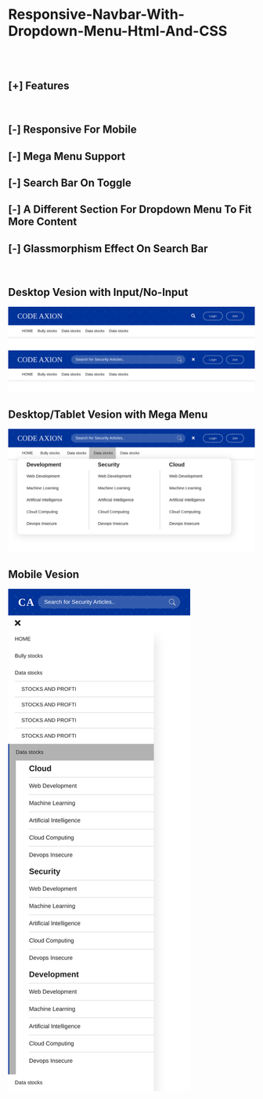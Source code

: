 <h1>Responsive-Navbar-With-Dropdown-Menu-Html-And-CSS</h1>
<br></br>
<h2>[+] Features</h2><br>
<h2>[-] Responsive For Mobile</h2>
<h2>[-] Mega Menu Support</h2>
<h2>[-] Search Bar On Toggle</h2>
<h2>[-] A Different Section For Dropdown Menu To Fit More Content</h2>
<h2>[-] Glassmorphism Effect On Search Bar</h2>
<br>
<h2>Desktop Vesion with Input/No-Input</h2>
<img src="images/noinput.png " >

<img src="images/withinput.png">
<h2>Desktop/Tablet Vesion with Mega Menu</h2>
<img src="images/3.png">
<h2>Mobile Vesion</h2>
<img src="images/mobile.png">

